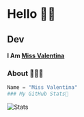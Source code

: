 # Hello 👋🏻
## Dev
**I Am [Miss Valentina](https://github.com/Miss_Valentina)**

### About 🙋🏻‍♂️
```python
Name = "Miss Valentina"
### My GitHub Stats💛
```
 
![Stats](https://github-readme-stats.vercel.app/api?username=miss-valentina&show_icons=true&count_private=true&theme=dark)

